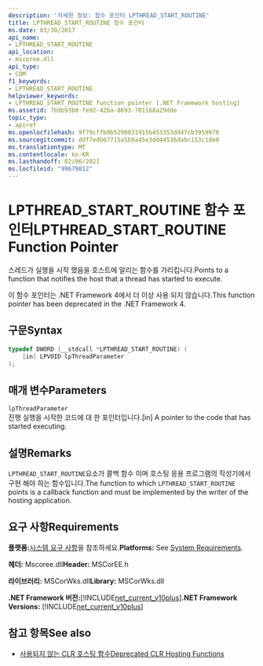 ```yaml
---
description: '자세한 정보: 함수 포인터 LPTHREAD_START_ROUTINE'
title: LPTHREAD_START_ROUTINE 함수 포인터
ms.date: 03/30/2017
api_name:
- LPTHREAD_START_ROUTINE
api_location:
- mscoree.dll
api_type:
- COM
f1_keywords:
- LPTHREAD_START_ROUTINE
helpviewer_keywords:
- LPTHREAD_START_ROUTINE function pointer [.NET Framework hosting]
ms.assetid: 7b9b93b0-fe92-42ba-8693-701168a29dde
topic_type:
- apiref
ms.openlocfilehash: 9f79cffb0b5290031915b453353dd47cb3959970
ms.sourcegitcommit: ddf7edb67715a5b9a45e3dd44536dabc153c1de0
ms.translationtype: MT
ms.contentlocale: ko-KR
ms.lasthandoff: 02/06/2021
ms.locfileid: "99679812"
---
```

# <a name="lpthread_start_routine-function-pointer"></a><span data-ttu-id="67f17-103">LPTHREAD_START_ROUTINE 함수 포인터</span><span class="sxs-lookup"><span data-stu-id="67f17-103">LPTHREAD_START_ROUTINE Function Pointer</span></span>

<span data-ttu-id="67f17-104">스레드가 실행을 시작 했음을 호스트에 알리는 함수를 가리킵니다.</span><span class="sxs-lookup"><span data-stu-id="67f17-104">Points to a function that notifies the host that a thread has started to execute.</span></span>  
  
 <span data-ttu-id="67f17-105">이 함수 포인터는 .NET Framework 4에서 더 이상 사용 되지 않습니다.</span><span class="sxs-lookup"><span data-stu-id="67f17-105">This function pointer has been deprecated in the .NET Framework 4.</span></span>  
  
## <a name="syntax"></a><span data-ttu-id="67f17-106">구문</span><span class="sxs-lookup"><span data-stu-id="67f17-106">Syntax</span></span>  
  
```cpp  
typedef DWORD (__stdcall *LPTHREAD_START_ROUTINE) (  
    [in] LPVOID lpThreadParameter  
);  
```  
  
## <a name="parameters"></a><span data-ttu-id="67f17-107">매개 변수</span><span class="sxs-lookup"><span data-stu-id="67f17-107">Parameters</span></span>  

 `lpThreadParameter`  
 <span data-ttu-id="67f17-108">진행 실행을 시작한 코드에 대 한 포인터입니다.</span><span class="sxs-lookup"><span data-stu-id="67f17-108">[in] A pointer to the code that has started executing.</span></span>  
  
## <a name="remarks"></a><span data-ttu-id="67f17-109">설명</span><span class="sxs-lookup"><span data-stu-id="67f17-109">Remarks</span></span>  

 <span data-ttu-id="67f17-110">`LPTHREAD_START_ROUTINE`요소가 콜백 함수 이며 호스팅 응용 프로그램의 작성기에서 구현 해야 하는 함수입니다.</span><span class="sxs-lookup"><span data-stu-id="67f17-110">The function to which `LPTHREAD_START_ROUTINE` points is a callback function and must be implemented by the writer of the hosting application.</span></span>  
  
## <a name="requirements"></a><span data-ttu-id="67f17-111">요구 사항</span><span class="sxs-lookup"><span data-stu-id="67f17-111">Requirements</span></span>  

 <span data-ttu-id="67f17-112">**플랫폼:**[시스템 요구 사항](../../get-started/system-requirements.md)을 참조하세요.</span><span class="sxs-lookup"><span data-stu-id="67f17-112">**Platforms:** See [System Requirements](../../get-started/system-requirements.md).</span></span>  
  
 <span data-ttu-id="67f17-113">**헤더:** Mscoree.dll</span><span class="sxs-lookup"><span data-stu-id="67f17-113">**Header:** MSCorEE.h</span></span>  
  
 <span data-ttu-id="67f17-114">**라이브러리:** MSCorWks.dll</span><span class="sxs-lookup"><span data-stu-id="67f17-114">**Library:** MSCorWks.dll</span></span>  
  
 <span data-ttu-id="67f17-115">**.NET Framework 버전:**[!INCLUDE[net_current_v10plus](../../../../includes/net-current-v10plus-md.md)]</span><span class="sxs-lookup"><span data-stu-id="67f17-115">**.NET Framework Versions:** [!INCLUDE[net_current_v10plus](../../../../includes/net-current-v10plus-md.md)]</span></span>  
  
## <a name="see-also"></a><span data-ttu-id="67f17-116">참고 항목</span><span class="sxs-lookup"><span data-stu-id="67f17-116">See also</span></span>

- [<span data-ttu-id="67f17-117">사용되지 않는 CLR 호스팅 함수</span><span class="sxs-lookup"><span data-stu-id="67f17-117">Deprecated CLR Hosting Functions</span></span>](deprecated-clr-hosting-functions.md)
